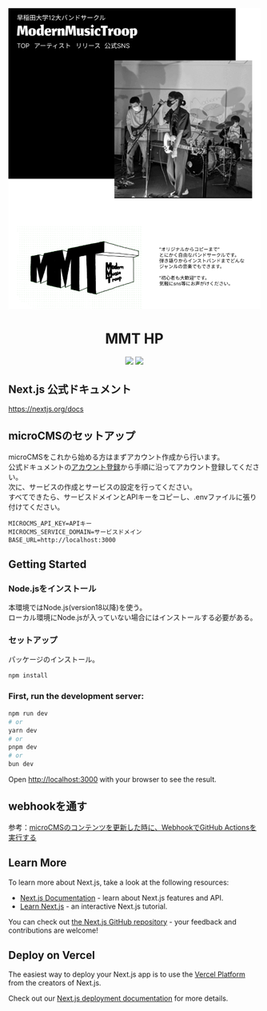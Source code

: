<img src="./doc/images/top_image.png" />

<div align="center">
  <h1>MMT HP</h1>
  <img src="https://img.shields.io/badge/Next.js-14.0.1-000000.svg?logo=next.js&style=plastic">
  <img src="https://img.shields.io/badge/React-18.x-61DAFB.svg?logo=react&style=plastic">
</div>

## Next.js 公式ドキュメント

https://nextjs.org/docs

## microCMSのセットアップ

microCMSをこれから始める方はまずアカウント作成から行います。  
公式ドキュメントの[アカウント登録](https://document.microcms.io/manual/signup)から手順に沿ってアカウント登録してください。  
次に、サービスの作成とサービスの設定を行ってください。  
すべてできたら、サービスドメインとAPIキーをコピーし、.envファイルに張り付けてください。

```config
MICROCMS_API_KEY=APIキー
MICROCMS_SERVICE_DOMAIN=サービスドメイン
BASE_URL=http://localhost:3000
```

## Getting Started

### Node.jsをインストール

本環境ではNode.js(version18以降)を使う。  
ローカル環境にNode.jsが入っていない場合にはインストールする必要がある。

### セットアップ

パッケージのインストール。

```bash
npm install
```

### First, run the development server:

```bash
npm run dev
# or
yarn dev
# or
pnpm dev
# or
bun dev
```

Open [http://localhost:3000](http://localhost:3000) with your browser to see the result.

## webhookを通す

参考：[microCMSのコンテンツを更新した時に、WebhookでGitHub Actionsを実行する](https://kimulaco.com/post/microcms-webhook-to-github-actions/)

## Learn More

To learn more about Next.js, take a look at the following resources:

- [Next.js Documentation](https://nextjs.org/docs) - learn about Next.js features and API.
- [Learn Next.js](https://nextjs.org/learn) - an interactive Next.js tutorial.

You can check out [the Next.js GitHub repository](https://github.com/vercel/next.js/) - your feedback and contributions are welcome!

## Deploy on Vercel

The easiest way to deploy your Next.js app is to use the [Vercel Platform](https://vercel.com/new?utm_medium=default-template&filter=next.js&utm_source=create-next-app&utm_campaign=create-next-app-readme) from the creators of Next.js.

Check out our [Next.js deployment documentation](https://nextjs.org/docs/deployment) for more details.
